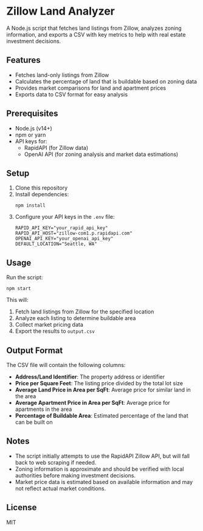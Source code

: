 # Zillow Land Analyzer

A Node.js script that fetches land listings from Zillow, analyzes zoning information, and exports a CSV with key metrics to help with real estate investment decisions.

## Features

- Fetches land-only listings from Zillow
- Calculates the percentage of land that is buildable based on zoning data
- Provides market comparisons for land and apartment prices
- Exports data to CSV format for easy analysis

## Prerequisites

- Node.js (v14+)
- npm or yarn
- API keys for:
  - RapidAPI (for Zillow data)
  - OpenAI API (for zoning analysis and market data estimations)

## Setup

1. Clone this repository
2. Install dependencies:
   ```
   npm install
   ```
3. Configure your API keys in the `.env` file:
   ```
   RAPID_API_KEY="your_rapid_api_key"
   RAPID_API_HOST="zillow-com1.p.rapidapi.com"
   OPENAI_API_KEY="your_openai_api_key"
   DEFAULT_LOCATION="Seattle, WA"
   ```

## Usage

Run the script:

```
npm start
```

This will:
1. Fetch land listings from Zillow for the specified location
2. Analyze each listing to determine buildable area
3. Collect market pricing data
4. Export the results to `output.csv`

## Output Format

The CSV file will contain the following columns:

- **Address/Land Identifier**: The property address or identifier
- **Price per Square Feet**: The listing price divided by the total lot size
- **Average Land Price in Area per SqFt**: Average price for similar land in the area
- **Average Apartment Price in Area per SqFt**: Average price for apartments in the area
- **Percentage of Buildable Area**: Estimated percentage of the land that can be built on

## Notes

- The script initially attempts to use the RapidAPI Zillow API, but will fall back to web scraping if needed.
- Zoning information is approximate and should be verified with local authorities before making investment decisions.
- Market price data is estimated based on available information and may not reflect actual market conditions.

## License

MIT 